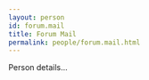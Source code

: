 ```yaml
---
layout: person
id: forum.mail
title: Forum Mail
permalink: people/forum.mail.html
---
```


Person details...